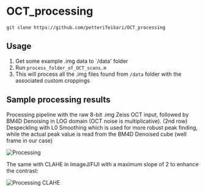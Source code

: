 # OCT_processing

`git clone https://github.com/petteriTeikari/OCT_processing`

## Usage

1) Get some example .img data to `/data' folder
2) Run `process_folder_of_OCT_scans.m`
3) This will process all the .img files found from `/data` folder with the associated custom croppings

## Sample processing results

Processing pipeline with the raw 8-bit .img Zeiss OCT input, followed by BM4D Denoising in LOG domain (OCT noise is multiplicative). (2nd row) Despeckling with L0 Smoothing which is used for more robust peak finding, while the actual peak value is read from the BM4D Denoised cube (well frame in our case)

![Processing](https://github.com/petteriTeikari/OCT_processing/blob/master/imgs/comparison_BM4D_matlab.png "Logo Title Text 1")

The same with CLAHE in ImageJ/FIJI with a maximum slope of 2 to enhance the contrast:

![Processing CLAHE](https://github.com/petteriTeikari/OCT_processing/blob/master/imgs/comparison_BM4D_matlab_CLAHE.png "Logo Title Text 1")
